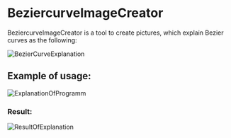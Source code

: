 # BeziercurveImageCreator
BeziercurveImageCreator is a tool to create pictures, which explain Bezier curves as the following:

![BezierCurveExplanation][sin]

## Example of usage:
![ExplanationOfProgramm][explain]
### Result:
![ResultOfExplanation][explainResult]



[sin]: https://github.com/NelDav/BeziercurveImageCreator/raw/master/exampleImages/sin.gif "Explanation of an Bezier curve"
[explain]: https://github.com/NelDav/BeziercurveImageCreator/raw/master/exampleImages/explain.gif "Explanation of the programm"
[explainResult]: https://github.com/NelDav/BeziercurveImageCreator/raw/master/exampleImages/noOrder.gif "Result of the explanation"
